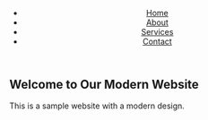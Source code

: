 <!DOCTYPE html> <html lang="en"> <head> <meta charset="UTF-8"> <meta name="viewport" content="width=device-width, initial-scale=1.0"> <title>Modern Website</title> <link rel="stylesheet" href="styles.css"> </head> <body> <header> <nav> <ul class="nav-list"> <li><a href="#home">Home</a></li> <li><a href="#about">About</a></li> <li><a href="#services">Services</a></li> <li><a href="#contact">Contact</a></li> </ul> </nav> </header> <section id="home" class="section"> <div class="container"> <h1>Welcome to Our Modern Website</h1> <p>This is a sample website with a modern design.</p> </div> </section> <section id="about"
